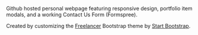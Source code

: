 Github hosted personal webpage featuring responsive design, portfolio item modals, and a working Contact Us Form (Formspree).

Created by customizing the [Freelancer](http://startbootstrap.com/template-overviews/freelancer/) Bootstrap theme by [Start Bootstrap](http://startbootstrap.com/).


